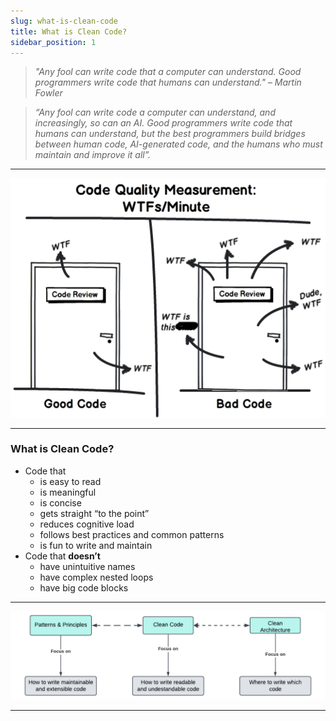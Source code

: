```yaml
---
slug: what-is-clean-code
title: What is Clean Code?
sidebar_position: 1
---
```


> *"Any fool can write code that a computer can understand. Good programmers write code that humans can understand." – Martin Fowler*
> 

> *“Any fool can write code a computer can understand, and increasingly, so can an AI. Good programmers write code that humans can understand, but the best programmers build bridges between human code, AI-generated code, and the humans who must maintain and improve it all”.*
>

---
![Code Quality Measurement](_img/clean-code-meme.png "Code Quality Measurement")

---

### What is Clean Code?

- Code that
    - is easy to read
    - is meaningful
    - is concise
    - gets straight “to the point”
    - reduces cognitive load
    - follows best practices and common patterns
    - is fun to write and maintain
- Code that **doesn’t**
    - have unintuitive names
    - have complex nested loops
    - have big code blocks

---
![Clean Code](_img/clean-code-relation-with-others.png "clean code")

---


